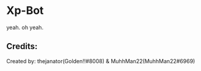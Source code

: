 # Xp-Bot

yeah. oh yeah.

## Credits:
Created by: thejanator(Golden!!#8008) & MuhhMan22(MuhhMan22#6969)
